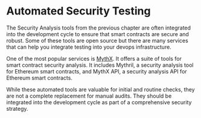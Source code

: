 # Automated Security Testing

The Security Analysis tools from the previous chapter are often integrated into the development cycle to ensure that smart contracts are secure and robust. Some of these tools are open source but there are many services that can help you integrate testing into your devops infrastructure. 

One of the most popular services is [MythX](https://mythx.io/). It offers a suite of tools for smart contract security analysis. It includes Mythril, a security analysis tool for Ethereum smart contracts, and MythX API, a security analysis API for Ethereum smart contracts.

While these automated tools are valuable for initial and routine checks, they are not a complete replacement for manual audits. They should be integrated into the development cycle as part of a comprehensive security strategy.